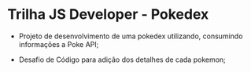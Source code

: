 # Trilha JS Developer - Pokedex

- Projeto de desenvolvimento de uma pokedex utilizando, consumindo informações a Poke API;

- Desafio de Código para adição dos detalhes de cada pokemon;
